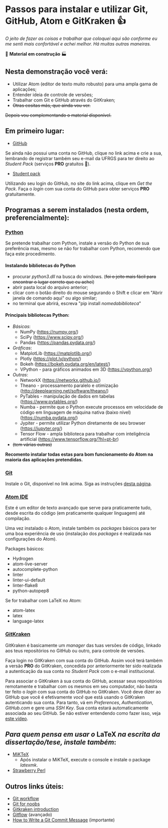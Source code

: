 # Passos para instalar e utilizar Git, GitHub, Atom e GitKraken :+1:

*O jeito de fazer as coisas e trabalhar que coloquei aqui são conforme eu me senti mais confortável e achei melhor. Há muitas outras maneiras.*

:loudspeaker: **Material em construção** :factory:

## Nesta demonstração você verá:

- Utilizar Atom (editor de texto muito robusto) para uma ampla gama de aplicações;
- Entender ideia de controle de versões;
- Trabalhar com Git e GitHub através do GitKraken;
- ~~Otras cositas más, que ainda vou ver.~~

~~Depois vou complementando o material disponível.~~

## Em primeiro lugar:

- [GitHub](https://github.com "Faça sua conta")

Se ainda não possui uma conta no GitHub, clique no link acima e crie a sua, lembrando de registrar também seu e-mail da UFRGS para ter direito ao *Student Pack* (serviços **PRO** gratuitos :raised_hands:).

- [Student pack](https://education.github.com/pack "Student Pack")

Utilizando seu login do GitHub, no site do link acima, clique em *Get the Pack*. Faça o *login* com sua conta do GitHub para obter serviços **PRO** gratuitamente.

## Programas a serem instalados (nesta ordem, preferencialmente):

### [Python](https://www.python.org/ "Python")

Se pretende trabalhar com Python, instale a versão do Python de sua preferência mas, mesmo se não for trabalhar com Python, recomendo que faça este procedimento.

#### Instalando bibliotecas do Python

- procurar *python3.dll* na busca do windows. (~~foi o jeito mais fácil para encontrar o lugar correto que eu achei~~)
- abrir pasta local do arquivo anterior;
- clicar com o botão direito do mouse segurando o Shift e clicar em "Abrir janela de comando aqui" ou algo similar;
- no terminal que abrirá, escreva "pip install *nomedabiblioteca*"

#### Principais bibliotecas Python:

- _Básicas_:
  - NumPy (https://numpy.org/)
  - SciPy (https://www.scipy.org/)
  - Pandas (https://pandas.pydata.org/)
- _Gráficas_:
  - MatplotLib (https://matplotlib.org/)
  - Plotly (https://plot.ly/python/)
  - Bokeh (https://bokeh.pydata.org/en/latest/)
  - VPython - para gráficos animados em 3D (https://vpython.org/)
- _Outras_:
  - NetworkX (https://networkx.github.io/)
  - Theano - processamento paralelo e otimização (http://deeplearning.net/software/theano/)
  - PyTables - manipulação de dados em tabelas (https://www.pytables.org/)
  - Numba - permite que o Python execute processos em velocidade de código em linguagem de máquina nativa (baixo nível) (https://numba.pydata.org/)
  - Jypiter - permite utilizar Python diretamente de seu browser (https://jupyter.org/)
  - Tensor Flow - ampla biblioteca para trabalhar com inteligência artificial (https://www.tensorflow.org/?hl=pt-br)
- ~~(tem várias outras)~~

**Recomento instalar todas estas para bom funcionamento do Atom na maioria das aplicações pretendidas.**

### [Git](https://git-scm.com/ "Git")

Instale o Git, disponível no link acima. Siga as instruções [desta página](http://robertovormittag.net/ebooks/git-and-github/git-for-windows-installation-screenshots/ "Instalando Git").

### [Atom IDE](https://atom.io/ "Atom")

Este é um editor de texto avançado que serve para praticamente tudo, desde escrita do código (em praticamente qualquer linguagem) até compilação.

Uma vez instalado o Atom, instale também os _packages_ básicos para ter uma boa experiência de uso (instalação dos _packages_ é realizada nas configurações do Atom).

Packages básicos:
- Hydrogen
- atom-live-server
- autocomplete-python
- linter
- linter-ui-default
- linter-flake8
- python-autopep8

Se for trabalhar com LaTeX no Atom:

- atom-latex
- latex
- language-latex

### [GitKraken](https://www.gitkraken.com/)

GitKraken é basicamente um *manager* das tuas versões de código, linkado aos teus repositórios no GitHub ou outro, para controle de versões.

Faça login no GitKraken com sua conta do GitHub. Assim você terá também a versão **PRO** do GitKraken, concedida por anteriormente ter sido realizada a autenticação da sua conta no *Student Pack* com o e-mail institucional.

Para associar o GitKraken à sua conta do GitHub, acessar seus repositórios remotamente e trabalhar com os mesmos em seu computador, não basta ter feito o *login* com sua conta do GitHub no GitKraken. Você deve dizer ao GitHub que você é efetivamente _você_ que está usando o GitKraken autenticando sua conta. Para tanto, vá em *Preferences*, *Authentication*, *GitHub.com* e gere uma *SSH Key*. Sua conta estará automaticamente associada ao seu GitHub. Se não estiver entendendo como fazer isso, veja [este vídeo](https://www.youtube.com/watch?v=f0y_xCeM1Rk&t).

## *Para quem pensa em usar o* LaTeX *na escrita da dissertação/tese, instale também*:

- [MiKTeX](https://miktex.org/ "MiKTeX")
  - Após instalar o MiKTeX, execute o console e instale o package _latexmk_.
- [Strawberry Perl](http://strawberryperl.com/ "Strawberry Perl")

## Outros links úteis:

- [Git workflow](https://www.youtube.com/watch?time_continue=5&v=3a2x1iJFJWc "GitKraken workflow")
- [Git for noobs](https://www.youtube.com/watch?v=_ALeswWzpBo "Git explained")
- [Gitkraken introduction](https://www.youtube.com/watch?v=ZKkMwTeAij4 "intro")
- [Gitflow](https://www.youtube.com/watch?v=eTOgjQ9o4vQ "Gitkraken Gitflow") (avançado)
- [How to Write a Git Commit Message](https://chris.beams.io/posts/git-commit/ "Commit naming") (importante)
